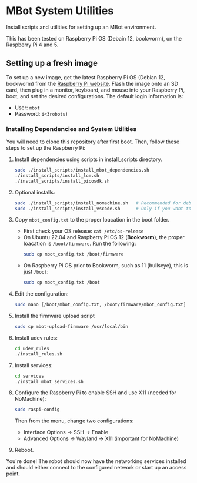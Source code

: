 # MBot System Utilities
Install scripts and utilities for setting up an MBot environment.

This has been tested on Raspberry Pi OS (Debain 12, bookworm), on the Raspberry Pi 4 and 5.

## Setting up a fresh image

To set up a new image, get the latest Raspberry Pi OS (Debian 12, bookworm) from the [Raspberry Pi website](https://www.raspberrypi.com/software/operating-systems/). Flash the image onto an SD card, then plug in a monitor, keyboard, and mouse into your Raspberry Pi, boot, and set the desired configurations. The default login information is:
* User: `mbot`
* Password: `i<3robots!`

### Installing Dependencies and System Utilities

You will need to clone this repository after first boot. Then, follow these steps to set up the Raspberry Pi:

1. Install dependencies using scripts in install_scripts directory.
    ```bash
    sudo ./install_scripts/install_mbot_dependencies.sh
    ./install_scripts/install_lcm.sh
    ./install_scripts/install_picosdk.sh
    ```

2. Optional installs:
    ```bash
    sudo ./install_scripts/install_nomachine.sh   # Recommended for debugging.
    sudo ./install_scripts/install_vscode.sh      # Only if you want to develop on the Pi.
    ```

3. Copy `mbot_config.txt` to the proper loacation in the boot folder.
    - First check your OS release: `cat /etc/os-release`
    - On Ubuntu 22.04 and Raspberry Pi OS 12 (**Bookworm**), the proper loacation is `/boot/firmware`. Run the following:
        ```bash
        sudo cp mbot_config.txt /boot/firmware
        ```
    - On Raspberry Pi OS prior to Bookworm, such as 11 (bullseye), this is just `/boot`:
        ```bash
        sudo cp mbot_config.txt /boot
        ```

4. Edit the configuration:
    ```bash
    sudo nano [/boot/mbot_config.txt, /boot/firmware/mbot_config.txt]
    ```
5. Install the firmware upload script
    ```bash
    sudo cp mbot-upload-firmware /usr/local/bin
    ```

6. Install udev rules:
    ```bash
    cd udev_rules
    ./install_rules.sh
    ```

7. Install services:
    ```bash
    cd services
    ./install_mbot_services.sh
    ```

8. Configure the Raspberry Pi to enable SSH and use X11 (needed for NoMachine):
   ```bash
   sudo raspi-config
   ```
   Then from the menu, change two configurations:
   * Interface Options -> SSH -> Enable
   * Advanced Options -> Wayland -> X11 (important for NoMachine)
     
9. Reboot.

You're done! The robot should now have the networking services installed and should either connect to the configured network or start up an access point.
